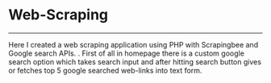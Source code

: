 # Web-Scraping
----------------------------
Here I created a web scraping application using PHP with Scrapingbee and Google search APIs.
.
First of all in homepage there is a custom google search option which takes search input and after hitting search button gives or fetches top 5 google searched web-links into text form.
